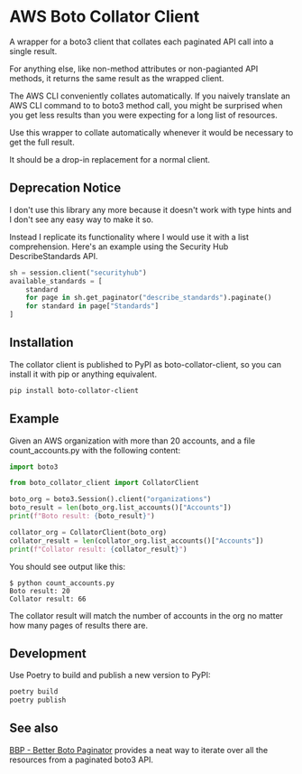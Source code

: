# AWS Boto Collator Client

A wrapper for a boto3 client that collates each paginated API call into a single result.

For anything else, like non-method attributes or non-pagianted API methods, it returns the same result as the wrapped client.

The AWS CLI conveniently collates automatically. If you naively translate an AWS CLI command to to boto3 method call, you might be surprised when you get less results than you were expecting for a long list of resources.

Use this wrapper to collate automatically whenever it would be necessary to get the full result.

It should be a drop-in replacement for a normal client.

## Deprecation Notice

I don't use this library any more because it doesn't work with type hints and I don't see any easy way to make it so.

Instead I replicate its functionality where I would use it with a list comprehension. Here's an example using the Security Hub DescribeStandards API.

```python
sh = session.client("securityhub")
available_standards = [
    standard
    for page in sh.get_paginator("describe_standards").paginate()
    for standard in page["Standards"]
]
```

## Installation

The collator client is published to PyPI as boto-collator-client, so you can install it with pip or anything equivalent.

```bash
pip install boto-collator-client
```

## Example

Given an AWS organization with more than 20 accounts, and a file count_accounts.py with the following content:

```python
import boto3

from boto_collator_client import CollatorClient

boto_org = boto3.Session().client("organizations")
boto_result = len(boto_org.list_accounts()["Accounts"])
print(f"Boto result: {boto_result}")

collator_org = CollatorClient(boto_org)
collator_result = len(collator_org.list_accounts()["Accounts"])
print(f"Collator result: {collator_result}")
```

You should see output like this:

```text
$ python count_accounts.py
Boto result: 20
Collator result: 66
```

The collator result will match the number of accounts in the org no matter how many pages of results there are.

## Development

Use Poetry to build and publish a new version to PyPI:

```bash
poetry build
poetry publish
```

## See also

[BBP - Better Boto Paginator](https://github.com/mdavis-xyz/bbp) provides a neat way to iterate over all the resources from a paginated boto3 API.
